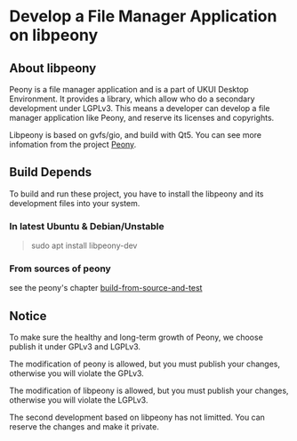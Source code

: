 # Develop a File Manager Application on libpeony

## About libpeony

Peony is a file manager application and is a part of UKUI Desktop Environment. It provides a library, which allow who do a secondary development under LGPLv3. This means a developer can develop a file manager application like Peony, and reserve its licenses and copyrights.

Libpeony is based on gvfs/gio, and build with Qt5. You can see more infomation from the project [Peony](https://github.com/ukui/peony).

## Build Depends

To build and run these project, you have to install the libpeony and its development files into your system.

### In latest Ubuntu & Debian/Unstable
> sudo apt install libpeony-dev

### From sources of peony
see the peony's chapter [build-from-source-and-test](https://github.com/ukui/peony#build-from-source-and-test)

## Notice

To make sure the healthy and long-term growth of Peony, we choose publish it under GPLv3 and LGPLv3.

The modification of peony is allowed, but you must publish your changes, otherwise you will violate the GPLv3.

The modification of libpeony is allowed, but you must publish your changes, otherwise you will violate the LGPLv3.

The second development based on libpeony has not limitted. You can reserve the changes and make it private.